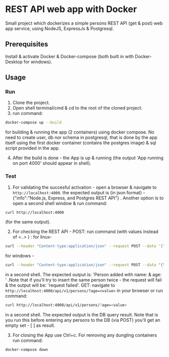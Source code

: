 # REST API web app with Docker

Small project which dockerizes a simple persons REST API (get & post) web app service, using NodeJS, ExpressJs & Postgresql.

## Prerequisites

Install & activate Docker & Docker-compose (both built in with Docker-Desktop for windows).

## Usage

### Run

1. Clone the project.
2. Open shell terminal/cmd & cd to the root of the cloned project.
3. run command:   

```bash
docker-compose up --build
```

   for building & running the app (2 containers) using docker compose. No need to create user, db nor schema in postgresql, that is done by the app itself using the first docker container (contains the postgres image) & sql script provided in the app.
   
4. After the build is done - the App is up & running (the output 'App running on port 4000' should appear in shell).

### Test

1. For validating the succesful activation - open a browser & navigate to `http://localhost:4000`. the expected output is (in json format) - {"info":"Node.js, Express, and Postgres REST API"} . Another option is to open a second shell window & run command:

```bash
curl http://localhost:4000  
```
   (for the same output).
   
2. For checking the REST API - 
POST: run command (with values instead of <..> ) :
    for linux-

```bash
curl --header "Content-type:application/json" --request POST --data '{"name":"<name>","age":<value>}' http://localhost:4000/api/v1/persons 
```
   
   for windows -

```bash
curl --header "Content-type:application/json" --request POST --data "{\"name\":\"<name>\",\"age\":<value>}" http://localhost:4000/api/v1/persons
```

   in a second shell. The expected output is: 'Person added with name: <name> & age: <value>' .Note that if you'll try to insert the same person twice - the request will fail & the output will be: 'request failed'.
   GET: navigate to `http://localhost:4000/api/v1/persons/?age=<value>` in your browser or run command:   
   
```bash
curl http://localhost:4000/api/v1/persons/?age=<value>
```  

   in a second shell. The expected output is the DB query result. Note that is you run this before entering any persons to the DB (via POST) you'll get an empty set - [ ] as result.
   
3. For closing the App use Ctrl+c. For removing any dungling containers run command:    

```bash
docker-compose down
```
